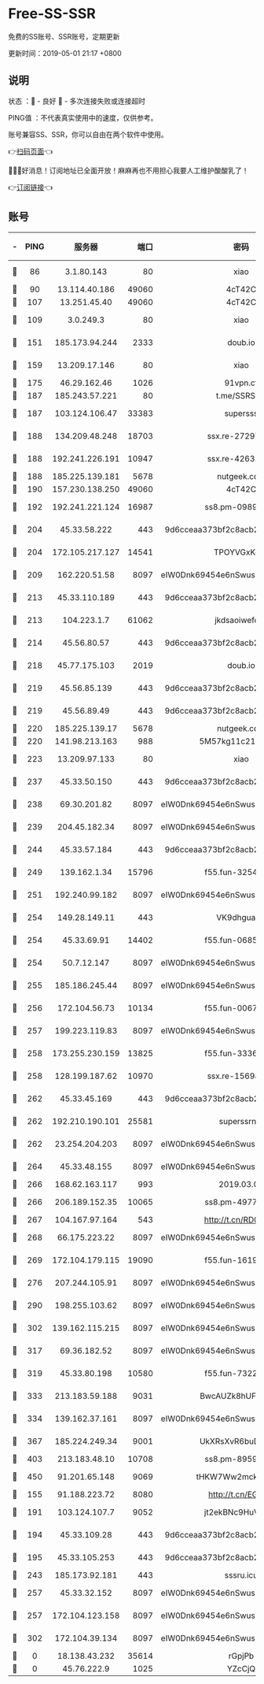 # Free-SS-SSR

免费的SS账号、SSR账号，定期更新

更新时间：2019-05-01 21:17 +0800

## 说明

状态     ：🙂 - 良好 🙁 - 多次连接失败或连接超时

PING值   ：不代表真实使用中的速度，仅供参考。

账号兼容SS、SSR，你可以自由在两个软件中使用。

👉[扫码页面](https://liesauer.github.io/Free-SS-SSR/)👈

🎉🎉🎉好消息！订阅地址已全面开放！麻麻再也不用担心我要人工维护酸酸乳了！

👉[订阅链接](https://www.liesauer.net/yogurt/subscribe?ACCESS_TOKEN=DAYxR3mMaZAsaqUb)👈

## 账号

|-|PING|服务器|端口|密码|加密方式|区域|
|:----:|:----:|:-----:|-----:|:----:|:----:|:----:|
|🙂|86|3.1.80.143|80|xiao|aes-128-ctr|SG|
|🙂|90|13.114.40.186|49060|4cT42C|chacha20|JP|
|🙂|107|13.251.45.40|49060|4cT42C|chacha20|SG|
|🙂|109|3.0.249.3|80|xiao|aes-128-ctr|SG|
|🙂|151|185.173.94.244|2333|doub.io|aes-128-ctr|RU|
|🙂|159|13.209.17.146|80|xiao|aes-128-ctr|KR|
|🙂|175|46.29.162.46|1026|91vpn.cf|rc4-md5|RU|
|🙂|187|185.243.57.221|80|t.me/SSRSUB|rc4-md5|US|
|🙂|187|103.124.106.47|33383|supersss|aes-256-cfb|US|
|🙂|188|134.209.48.248|18703|ssx.re-27297085|aes-256-cfb|US|
|🙂|188|192.241.226.191|10947|ssx.re-42631851|aes-256-cfb|US|
|🙂|188|185.225.139.181|5678|nutgeek.com|rc4-md5|US|
|🙂|190|157.230.138.250|49060|4cT42C|chacha20|US|
|🙂|192|192.241.221.124|16987|ss8.pm-09892876|aes-256-cfb|US|
|🙂|204|45.33.58.222|443|9d6cceaa373bf2c8acb22e60b6a58be6|aes-256-cfb|US|
|🙂|204|172.105.217.127|14541|TPOYVGxKglpi|aes-256-cfb|JP|
|🙂|209|162.220.51.58|8097|eIW0Dnk69454e6nSwuspv9DmS201tQ0D|aes-256-cfb|US|
|🙂|213|45.33.110.189|443|9d6cceaa373bf2c8acb22e60b6a58be6|aes-256-cfb|US|
|🙂|213|104.223.1.7|61062|jkdsaoiwefdsa|aes-256-cfb|US|
|🙂|214|45.56.80.57|443|9d6cceaa373bf2c8acb22e60b6a58be6|aes-256-cfb|US|
|🙂|218|45.77.175.103|2019|doub.io|aes-128-ctr|SG|
|🙂|219|45.56.85.139|443|9d6cceaa373bf2c8acb22e60b6a58be6|aes-256-cfb|US|
|🙂|219|45.56.89.49|443|9d6cceaa373bf2c8acb22e60b6a58be6|aes-256-cfb|US|
|🙂|220|185.225.139.17|5678|nutgeek.com|rc4-md5|US|
|🙂|220|141.98.213.163|988|5M57kg11c214qDmK|chacha20|KR|
|🙂|223|13.209.97.133|80|xiao|aes-128-ctr|KR|
|🙂|237|45.33.50.150|443|9d6cceaa373bf2c8acb22e60b6a58be6|aes-256-cfb|US|
|🙂|238|69.30.201.82|8097|eIW0Dnk69454e6nSwuspv9DmS201tQ0D|aes-256-cfb|US|
|🙂|239|204.45.182.34|8097|eIW0Dnk69454e6nSwuspv9DmS201tQ0D|aes-256-cfb|US|
|🙂|244|45.33.57.184|443|9d6cceaa373bf2c8acb22e60b6a58be6|aes-256-cfb|US|
|🙂|249|139.162.1.34|15796|f55.fun-32546278|aes-256-cfb|SG|
|🙂|251|192.240.99.182|8097|eIW0Dnk69454e6nSwuspv9DmS201tQ0D|aes-256-cfb|US|
|🙂|254|149.28.149.11|443|VK9dhgualsL|aes-256-cfb|SG|
|🙂|254|45.33.69.91|14402|f55.fun-06852671|aes-256-cfb|US|
|🙂|254|50.7.12.147|8097|eIW0Dnk69454e6nSwuspv9DmS201tQ0D|aes-256-cfb|US|
|🙂|255|185.186.245.44|8097|eIW0Dnk69454e6nSwuspv9DmS201tQ0D|aes-256-cfb|NL|
|🙂|256|172.104.56.73|10134|f55.fun-00679353|aes-256-cfb|SG|
|🙂|257|199.223.119.83|8097|eIW0Dnk69454e6nSwuspv9DmS201tQ0D|aes-256-cfb|US|
|🙂|258|173.255.230.159|13825|f55.fun-33368552|aes-256-cfb|US|
|🙂|258|128.199.187.62|10970|ssx.re-15698731|aes-256-cfb|SG|
|🙂|262|45.33.45.169|443|9d6cceaa373bf2c8acb22e60b6a58be6|aes-256-cfb|US|
|🙂|262|192.210.190.101|25581|superssrnet|aes-256-cfb|US|
|🙂|262|23.254.204.203|8097|eIW0Dnk69454e6nSwuspv9DmS201tQ0D|aes-256-cfb|US|
|🙂|264|45.33.48.155|8097|eIW0Dnk69454e6nSwuspv9DmS201tQ0D|aes-256-cfb|US|
|🙂|266|168.62.163.117|993|2019.03.07|rc4-md5|US|
|🙂|266|206.189.152.35|10065|ss8.pm-49772668|aes-256-cfb|SG|
|🙂|267|104.167.97.164|543|http://t.cn/RD0D7sx|rc4-md5|CA|
|🙂|268|66.175.223.22|8097|eIW0Dnk69454e6nSwuspv9DmS201tQ0D|aes-256-cfb|US|
|🙂|269|172.104.179.115|19090|f55.fun-16191924|aes-256-cfb|SG|
|🙂|276|207.244.105.91|8097|eIW0Dnk69454e6nSwuspv9DmS201tQ0D|aes-256-cfb|US|
|🙂|290|198.255.103.62|8097|eIW0Dnk69454e6nSwuspv9DmS201tQ0D|aes-256-cfb|US|
|🙂|302|139.162.115.215|8097|eIW0Dnk69454e6nSwuspv9DmS201tQ0D|aes-256-cfb|JP|
|🙂|317|69.36.182.52|8097|eIW0Dnk69454e6nSwuspv9DmS201tQ0D|aes-256-cfb|US|
|🙂|319|45.33.80.198|10580|f55.fun-73220606|aes-256-cfb|US|
|🙂|333|213.183.59.188|9031|BwcAUZk8hUFAkDGN|aes-256-cfb|NL|
|🙂|334|139.162.37.161|8097|eIW0Dnk69454e6nSwuspv9DmS201tQ0D|aes-256-cfb|SG|
|🙂|367|185.224.249.34|9001|UkXRsXvR6buDMG2Y|aes-256-cfb|RU|
|🙂|403|213.183.48.10|10708|ss8.pm-89598736|rc4-md5|RU|
|🙂|450|91.201.65.148|9069|tHKW7Ww2mck9CHQG|aes-256-cfb|IT|
|🙂|155|91.188.223.72|8080|http://t.cn/EGJIyrl|rc4-md5|RU|
|🙂|191|103.124.107.7|9052|jt2ekBNc9HuVtm2a|aes-256-cfb|CN|
|🙂|194|45.33.109.28|443|9d6cceaa373bf2c8acb22e60b6a58be6|aes-256-cfb|US|
|🙂|195|45.33.105.253|443|9d6cceaa373bf2c8acb22e60b6a58be6|aes-256-cfb|US|
|🙂|243|185.173.92.181|443|sssru.icu|rc4-md5|RU|
|🙂|257|45.33.32.152|8097|eIW0Dnk69454e6nSwuspv9DmS201tQ0D|aes-256-cfb|US|
|🙂|257|172.104.123.158|8097|eIW0Dnk69454e6nSwuspv9DmS201tQ0D|aes-256-cfb|JP|
|🙂|302|172.104.39.134|8097|eIW0Dnk69454e6nSwuspv9DmS201tQ0D|aes-256-cfb|SG|
|🙁|0|18.138.43.232|35614|rGpjPb|rc4-md5|SG|
|🙁|0|45.76.222.9|1025|YZcCjQ|rc4-md5|JP|
